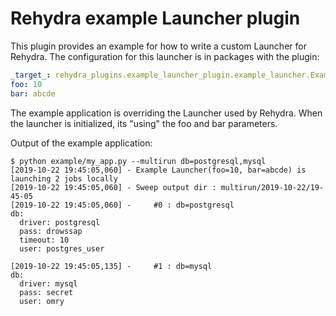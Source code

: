 # Rehydra example Launcher plugin

This plugin provides an example for how to write a custom Launcher for Rehydra.
The configuration for this launcher is in packages with the plugin:

```yaml title="rehydra_plugins/example_launcher_plugiun/conf/rehydra/launcher/example.yaml"
_target_: rehydra_plugins.example_launcher_plugin.example_launcher.ExampleLauncher
foo: 10
bar: abcde
```
The example application is overriding the Launcher used by Rehydra.
When the launcher is initialized, its "using" the foo and bar parameters.

Output of the example application:
```text
$ python example/my_app.py --multirun db=postgresql,mysql
[2019-10-22 19:45:05,060] - Example Launcher(foo=10, bar=abcde) is launching 2 jobs locally
[2019-10-22 19:45:05,060] - Sweep output dir : multirun/2019-10-22/19-45-05
[2019-10-22 19:45:05,060] -     #0 : db=postgresql
db:
  driver: postgresql
  pass: drowssap
  timeout: 10
  user: postgres_user

[2019-10-22 19:45:05,135] -     #1 : db=mysql
db:
  driver: mysql
  pass: secret
  user: omry
```
